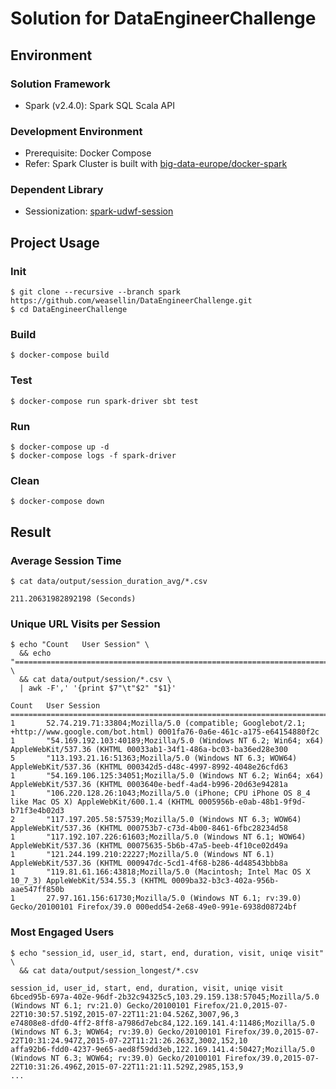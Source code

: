 # Solution for DataEngineerChallenge

## Environment

### Solution Framework

- Spark (v2.4.0): Spark SQL Scala API

### Development Environment

- Prerequisite: Docker Compose
- Refer: Spark Cluster is built with [big-data-europe/docker-spark](https://github.com/big-data-europe/docker-spark)

### Dependent Library

- Sessionization: [spark-udwf-session](https://github.com/weasellin/spark-udwf-session)

## Project Usage

### Init

```
$ git clone --recursive --branch spark https://github.com/weasellin/DataEngineerChallenge.git
$ cd DataEngineerChallenge
```

### Build

```
$ docker-compose build
```

### Test

```
$ docker-compose run spark-driver sbt test
```

### Run

```
$ docker-compose up -d
$ docker-compose logs -f spark-driver
```

### Clean

```
$ docker-compose down
```

## Result

### Average Session Time

```
$ cat data/output/session_duration_avg/*.csv

211.20631982892198 (Seconds)
```

### Unique URL Visits per Session

```
$ echo "Count   User Session" \
  && echo "=========================================================================================================" \
  && cat data/output/session/*.csv \
  | awk -F',' '{print $7"\t"$2" "$1}'

Count   User Session
=========================================================================================================
1       52.74.219.71:33804;Mozilla/5.0 (compatible; Googlebot/2.1; +http://www.google.com/bot.html) 0001fa76-0a6e-461c-a175-e64154880f2c
1       "54.169.192.103:40189;Mozilla/5.0 (Windows NT 6.2; Win64; x64) AppleWebKit/537.36 (KHTML 00033ab1-34f1-486a-bc03-ba36ed28e300
5       "113.193.21.16:51363;Mozilla/5.0 (Windows NT 6.3; WOW64) AppleWebKit/537.36 (KHTML 000342d5-d48c-4997-8992-4048e26cfd63
1       "54.169.106.125:34051;Mozilla/5.0 (Windows NT 6.2; Win64; x64) AppleWebKit/537.36 (KHTML 0003640e-bedf-4ad4-b996-20d63e94281a
1       "106.220.128.26:1043;Mozilla/5.0 (iPhone; CPU iPhone OS 8_4 like Mac OS X) AppleWebKit/600.1.4 (KHTML 0005956b-e0ab-48b1-9f9d-b71f3e4b02d3
2       "117.197.205.58:57539;Mozilla/5.0 (Windows NT 6.3; WOW64) AppleWebKit/537.36 (KHTML 000753b7-c73d-4b00-8461-6fbc28234d58
1       "117.192.107.226:61603;Mozilla/5.0 (Windows NT 6.1; WOW64) AppleWebKit/537.36 (KHTML 00075635-5b6b-47a5-beeb-4f10ce02d49a
1       "121.244.199.210:22227;Mozilla/5.0 (Windows NT 6.1) AppleWebKit/537.36 (KHTML 000947dc-5cd1-4f68-b286-4d48543bbb8a
1       "119.81.61.166:43818;Mozilla/5.0 (Macintosh; Intel Mac OS X 10_7_3) AppleWebKit/534.55.3 (KHTML 0009ba32-b3c3-402a-956b-aae547ff850b
1       27.97.161.156:61730;Mozilla/5.0 (Windows NT 6.1; rv:39.0) Gecko/20100101 Firefox/39.0 000edd54-2e68-49e0-991e-6938d08724bf

```

### Most Engaged Users

```
$ echo "session_id, user_id, start, end, duration, visit, uniqe visit" \
  && cat data/output/session_longest/*.csv

session_id, user_id, start, end, duration, visit, uniqe visit
6bced95b-697a-402e-96df-2b32c94325c5,103.29.159.138:57045;Mozilla/5.0 (Windows NT 6.1; rv:21.0) Gecko/20100101 Firefox/21.0,2015-07-22T10:30:57.519Z,2015-07-22T11:21:04.526Z,3007,96,3
e74808e8-dfd0-4ff2-8ff8-a7986d7ebc84,122.169.141.4:11486;Mozilla/5.0 (Windows NT 6.3; WOW64; rv:39.0) Gecko/20100101 Firefox/39.0,2015-07-22T10:31:24.947Z,2015-07-22T11:21:26.263Z,3002,152,10
affa92b6-fdd0-4237-9e65-aed8f59dd3eb,122.169.141.4:50427;Mozilla/5.0 (Windows NT 6.3; WOW64; rv:39.0) Gecko/20100101 Firefox/39.0,2015-07-22T10:31:26.496Z,2015-07-22T11:21:11.529Z,2985,153,9
...
```
